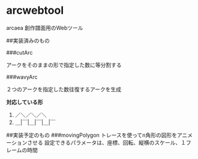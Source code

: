 # arcwebtool

arcaea 創作譜面用のWebツール

##実装済みのもの

###cutArc

アークをそのままの形で指定した数に等分割する

###wavyArc

２つのアークを指定した数往復するアークを生成

**対応している形**
1. ／＼／＼／＼
2. ＿|￣|＿|￣|＿|￣

##実装予定のもの
###movingPolygon
トレースを使ってn角形の図形をアニメーションさせる
設定できるパラメータは、座標、回転、縦横のスケール、１フレームの時間

